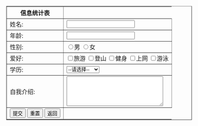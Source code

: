 <!DOCTYPE html>
<html>
	<head>
		<meta charset="utf-8" />
		<title>王旋</title>
			  <table border="1">
		      <tr>
			   <th>信息统计表</th>
				</tr>
				<tr>
					<td>姓名:</td>
					<td><input type="text" name="userName"></td>
				</tr>
				<tr>
					<td>年龄:</td>
					<td><input type="password" name="passwd"></td>
				</tr>
				<tr>
					<td>性别:</td>
					<td><input type="radio" name="sex" value="1">男
					<input type="radio" name="sex" value="0">女</td>
				</tr>
				<tr>
					<td>爱好:</td>
					<td><input type="checkbox" name="hobby" value="1">旅游
					<input type="checkbox" name="hobby" value="2">登山
					<input type="checkbox" name="hobby" value="3">健身
					<input type="checkbox" name="hobby" value="4">上网
					<input type="checkbox" name="hobby" value="5">游泳</td>
				</tr>
				<tr>
					<td>学历:</td>
					<td><select name="degree">
					<option value="">--请选择--</option>
					<option value="1">专科</option>
					<option value="2">本科</option>
					<option value="3">硕士</option>
					<option value="4">博士及以上</option>
					</select> 
					</td>
				</tr>
				<tr>
					<td>自我介绍:</td>
					<td><textarea nanm="comment" rows="5" cols="30"></textarea>
					</td>
				</tr>
				<tr>
					<td><input type="submit" value="提交">
					<input type="reset" value="重置">
					<input type="button" value="返回">
					</td>
				</tr>
			</table>
			<input type="hidden" name="userId" value="1001">
		</body>
		</html>

